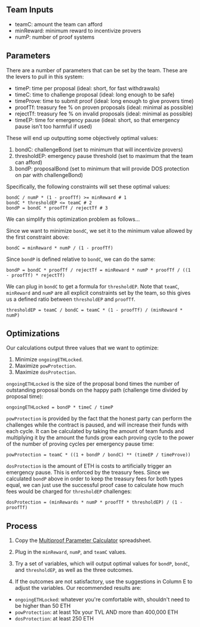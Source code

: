 ## Team Inputs

- teamC: amount the team can afford
- minReward: minimum reward to incentivize provers
- numP: number of proof systems

## Parameters

There are a number of parameters that can be set by the team. These are the levers to pull in this system:
- timeP: time per proposal (ideal: short, for fast withdrawals)
- timeC: time to challenge proposal (ideal: long enough to be safe)
- timeProve: time to submit proof (ideal: long enough to give provers time)
- proofTf: treasury fee % on proven proposals (ideal: minimal as possible)
- rejectTf: treasury fee % on invalid proposals (ideal: minimal as possible)
- timeEP: time for emergency pause (ideal: short, so that emergency pause isn't too harmful if used)

These will end up outputting some objectively optimal values:
1) bondC: challengeBond (set to minimum that will incentivize provers)
2) thresholdEP: emergency pause threshold (set to maximum that the team can afford)
3) bondP: proposalBond (set to minimum that will provide DOS protection on par with challengeBond)

Specifically, the following constraints will set these optimal values:
```
bondC / numP * (1 - proofTf) >= minReward # 1
bondC * thresholdEP <= teamC # 2
bondP = bondC * proofTf / rejectTf # 3
```
We can simplify this optimization problem as follows...

Since we want to minimize `bondC`, we set it to the minimum value allowed by the first constraint above:
```
bondC = minReward * numP / (1 - proofTf)
```
Since `bondP` is defined relative to `bondC`, we can do the same:
```
bondP = bondC * proofTf / rejectTf = minReward * numP * proofTf / ((1 - proofTf) * rejectTf)
```
We can plug in `bondC` to get a formula for `thresholdEP`. Note that `teamC`, `minReward` and `numP` are all explicit constraints set by the team, so this gives us a defined ratio between `thresholdEP` and `proofTf`.
```
thresholdEP = teamC / bondC = teamC * (1 - proofTf) / (minReward * numP)
```

## Optimizations

Our calculations output three values that we want to optimize:
1) Minimize `ongoingETHLocked`.
2) Maximize `powProtection`.
3) Maximize `dosProtection`.

`ongoingETHLocked` is the size of the proposal bond times the number of outstanding proposal bonds on the happy path (challenge time divided by proposal time):
```
ongoingETHLocked = bondP * timeC / timeP
```
`powProtection` is provided by the fact that the honest party can perform the challenges while the contract is paused, and will increase their funds with each cycle. It can be calculated by taking the amount of team funds and multiplying it by the amount the funds grow each proving cycle to the power of the number of proving cycles per emergency pause time:
```
powProtection = teamC * ((1 + bondP / bondC) ** (timeEP / timeProve))
```
`dosProtection` is the amount of ETH is costs to artificially trigger an emergency pause. This is enforced by the treasury fees. Since we calculated `bondP` above in order to keep the treasury fees for both types equal, we can just use the successful proof case to calculate how much fees would be charged for `thresholdEP` challenges:
```
dosProtection = (minRewards * numP * proofTf * thresholdEP) / (1 - proofTf)
```

## Process

1) Copy the [Multiproof Parameter Calculator](https://docs.google.com/spreadsheets/d/1csqvtQxZNtQxwJ72du3oy5BVA54gGalmNDK0lA6h2Gc/edit?gid=0#gid=0) spreadsheet.

2) Plug in the `minReward`, `numP`, and `teamC` values.

3) Try a set of variables, which will output optimal values for `bondP`, `bondC`, and `thresholdEP`, as well as the three outcomes.

4) If the outcomes are not satisfactory, use the suggestions in Column E to adjust the variables. Our recommended results are:
- `ongoingETHLocked`: whatever you're comfortable with, shouldn't need to be higher than 50 ETH
- `powProtection`: at least 10x your TVL AND more than 400,000 ETH
- `dosProtection`: at least 250 ETH
